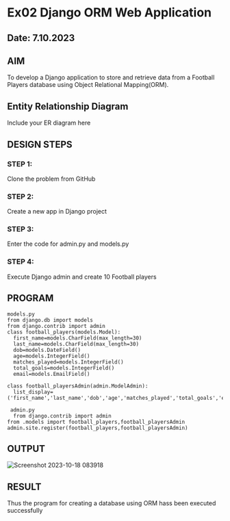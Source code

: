 # Ex02 Django ORM Web Application
## Date: 7.10.2023

## AIM
To develop a Django application to store and retrieve data from a Football Players database using Object Relational Mapping(ORM).

## Entity Relationship Diagram

Include your ER diagram here

## DESIGN STEPS

### STEP 1:
Clone the problem from GitHub

### STEP 2:
Create a new app in Django project

### STEP 3:
Enter the code for admin.py and models.py

### STEP 4:
Execute Django admin and create 10 Football players

## PROGRAM
```
models.py
from django.db import models
from django.contrib import admin
class football_players(models.Model):
  first_name=models.CharField(max_length=30)
  last_name=models.CharField(max_length=30)
  dob=models.DateField()
  age=models.IntegerField()
  matches_played=models.IntegerField()
  total_goals=models.IntegerField()
  email=models.EmailField()

class football_playersAdmin(admin.ModelAdmin):
  list_display=('first_name','last_name','dob','age','matches_played','total_goals','email')

 admin.py
  from django.contrib import admin
from .models import football_players,football_playersAdmin
admin.site.register(football_players,football_playersAdmin)
```

## OUTPUT
![Screenshot 2023-10-18 083918](https://github.com/Haripriya132006/ORM/assets/144870747/cf01aa08-f409-4a60-a65f-b82efb5ddfcd)


## RESULT
Thus the program for creating a database using ORM hass been executed successfully
